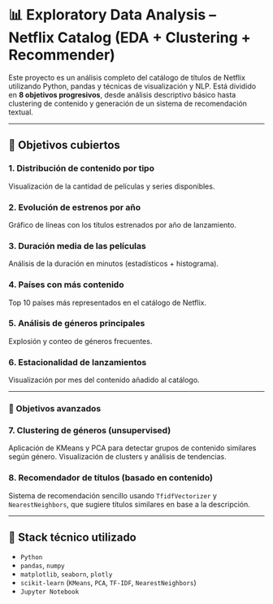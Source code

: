 # 📊 Exploratory Data Analysis – Netflix Catalog (EDA + Clustering + Recommender)

Este proyecto es un análisis completo del catálogo de títulos de Netflix utilizando Python, pandas y técnicas de visualización y NLP. Está dividido en **8 objetivos progresivos**, desde análisis descriptivo básico hasta clustering de contenido y generación de un sistema de recomendación textual.

---

## 🧠 Objetivos cubiertos

### 1. Distribución de contenido por tipo
Visualización de la cantidad de películas y series disponibles.

### 2. Evolución de estrenos por año
Gráfico de líneas con los títulos estrenados por año de lanzamiento.

### 3. Duración media de las películas
Análisis de la duración en minutos (estadísticos + histograma).

### 4. Países con más contenido
Top 10 países más representados en el catálogo de Netflix.

### 5. Análisis de géneros principales
Explosión y conteo de géneros frecuentes.

### 6. Estacionalidad de lanzamientos
Visualización por mes del contenido añadido al catálogo.

---

### 🔬 Objetivos avanzados

### 7. Clustering de géneros (unsupervised)
Aplicación de KMeans y PCA para detectar grupos de contenido similares según género. Visualización de clusters y análisis de tendencias.

### 8. Recomendador de títulos (basado en contenido)
Sistema de recomendación sencillo usando `TfidfVectorizer` y `NearestNeighbors`, que sugiere títulos similares en base a la descripción.

---

## 💼 Stack técnico utilizado

- `Python`
- `pandas`, `numpy`
- `matplotlib`, `seaborn`, `plotly`
- `scikit-learn` (`KMeans`, `PCA`, `TF-IDF`, `NearestNeighbors`)
- `Jupyter Notebook`


